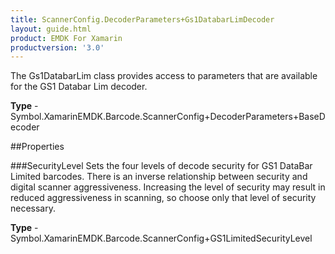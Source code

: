```yaml
---
title: ScannerConfig.DecoderParameters+Gs1DatabarLimDecoder
layout: guide.html
product: EMDK For Xamarin 
productversion: '3.0' 
---
```

The Gs1DatabarLim class provides access to parameters that are available for the GS1 Databar Lim decoder.

**Type** - Symbol.XamarinEMDK.Barcode.ScannerConfig+DecoderParameters+BaseDecoder

##Properties

###SecurityLevel
Sets the four levels of decode security for GS1 DataBar Limited barcodes. There is an inverse relationship between security and digital scanner aggressiveness. Increasing the level of security may result in reduced aggressiveness in scanning, so choose only that level of security necessary.

**Type** - Symbol.XamarinEMDK.Barcode.ScannerConfig+GS1LimitedSecurityLevel
